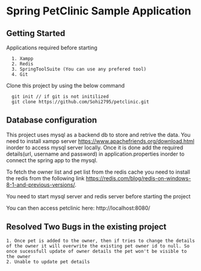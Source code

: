 # Spring PetClinic Sample Application

## Getting Started

   Applications required before starting
   
      1. Xampp
      2. Redis
      3. SpringToolSuite (You can use any prefered tool)
      4. Git
   
   Clone this project by using the below command
      
      git init // if git is not initilized
      git clone https://github.com/Sohi2795/petclinic.git

## Database configuration
   This project uses mysql as a backend db to store and retrive the data. You need to install xampp server https://www.apachefriends.org/download.html inorder to access mysql server locally. Once it is done add the required details(url, username and password) in application.properties inorder to connect the spring app to the mysql.
     
   To fetch the owner list and pet list from the redis cache you need to install the redis from the following link https://redis.com/blog/redis-on-windows-8-1-and-previous-versions/.


You need to start mysql server and redis server before starting the project

You can then access petclinic here: http://localhost:8080/


 ## Resolved Two Bugs in the existing project
    1. Once pet is added to the owner, then if tries to change the details of the owner it will overwrite the existing pet owner id to null. So once sucessfull update of owner details the pet won't be visible to the owner 
    2. Unable to update pet details
